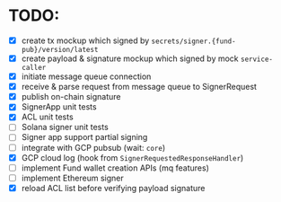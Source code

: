# TODO:

- [x] create tx mockup which signed by `secrets/signer.{fund-pub}/version/latest`
- [x] create payload & signature mockup which signed by mock `service-caller`
- [x] initiate message queue connection
- [x] receive & parse request from message queue to SignerRequest
- [x] publish on-chain signature
- [x] SignerApp unit tests
- [x] ACL unit tests
- [ ] Solana signer unit tests
- [ ] Signer app support partial signing
- [ ] integrate with GCP pubsub (wait: `core`)
- [x] GCP cloud log (hook from `SignerRequestedResponseHandler`)
- [ ] implement Fund wallet creation APIs (mq features)
- [ ] implement Ethereum signer
- [x] reload ACL list before verifying payload signature
